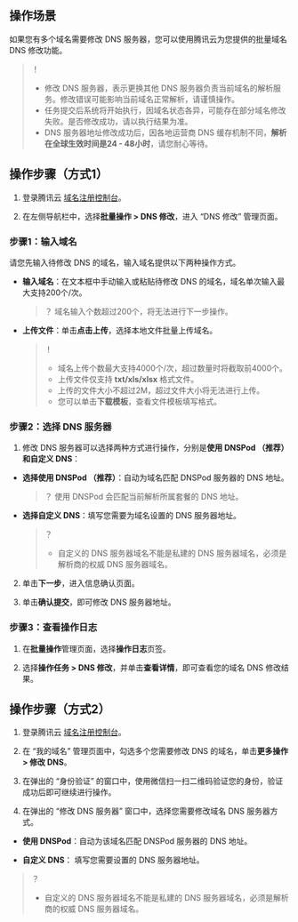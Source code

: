 ## 操作场景

如果您有多个域名需要修改 DNS 服务器，您可以使用腾讯云为您提供的批量域名 DNS 修改功能。

>！
> 
> - 修改 DNS 服务器，表示更换其他 DNS 服务器负责当前域名的解析服务。修改错误可能影响当前域名正常解析，请谨慎操作。
> - 任务提交后系统将开始执行，因域名状态各异，可能存在部分域名修改失败。是否修改成功，请以执行结果为准。
> - DNS 服务器地址修改成功后，因各地运营商 DNS 缓存机制不同，**解析在全球生效时间是24 - 48小时**，请您耐心等待。


## 操作步骤（方式1）
1. 登录腾讯云 [域名注册控制台](https://console.cloud.tencent.com/domain/)。    

2. 在左侧导航栏中，选择**批量操作 > DNS 修改**，进入 “DNS 修改” 管理页面。


### 步骤1：输入域名

请您先输入待修改 DNS 的域名，输入域名提供以下两种操作方式。

- **输入域名**：在文本框中手动输入或粘贴待修改 DNS 的域名，域名单次输入最大支持200个/次。
  

   >？
   >  域名输入个数超过200个，将无法进行下一步操作。


- **上传文件**：单击**点击上传**，选择本地文件批量上传域名。
  

   >！
   >   - 域名上传个数最大支持4000个/次，超过数量时将截取前4000个。
   >   - 上传文件仅支持 **txt/xls/xlsx** 格式文件。
   >   - 上传的文件大小不超过2M，超过文件大小将无法进行上传。
   >   - 您可以单击**下载模板**，查看文件模板填写格式。


### 步骤2：选择 DNS 服务器
1. 修改 DNS 服务器可以选择两种方式进行操作，分别是**使用 DNSPod （推荐）**和**自定义 DNS**：

- **选择使用 DNSPod （推荐）**：自动为域名匹配 DNSPod 服务器的 DNS 地址。
  

   >？
   > 使用 DNSPod 会匹配当前解析所属套餐的 DNS 地址。
   > 

- **选择自定义 DNS**：填写您需要为域名设置的 DNS 服务器地址。
  

   >？
   >   - 自定义的 DNS 服务器域名不能是私建的 DNS 服务器域名，必须是解析商的权威 DNS 服务器域名。


2. 单击**下一步**，进入信息确认页面。

3. 单击**确认提交**，即可修改 DNS 服务器地址。


### 步骤3：查看操作日志
1. 在**批量操作**管理页面，选择**操作日志**页签。

2. 选择**操作任务 > DNS 修改**，并单击**查看详情**，即可查看您的域名 DNS 修改结果。


## 操作步骤（方式2）
1. 登录腾讯云 [域名注册控制台](https://console.cloud.tencent.com/domain/)。   

2. 在 “我的域名” 管理页面中，勾选多个您需要修改 DNS 的域名，单击**更多操作 > 修改 DNS**。

3. 在弹出的 “身份验证” 的窗口中，使用微信扫一扫二维码验证您的身份，验证成功后即可继续进行操作。

4. 在弹出的 “修改 DNS 服务器” 窗口中，选择您需要修改域名 DNS 服务器方式。

- **使用 DNSPod**：自动为该域名匹配 DNSPod 服务器的 DNS 地址。

- **自定义 DNS**： 填写您需要设置的 DNS 服务器地址。
  

>？
>   - 自定义的 DNS 服务器域名不能是私建的 DNS 服务器域名，必须是解析商的权威 DNS 服务器域名。


